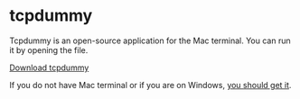 # tcpdummy
Tcpdummy is an open-source application for the Mac terminal. You can run it by opening the file.

[Download tcpdummy](https://github.com/aarikpokras/dmgs/raw/main/tcpdummy.zip)

If you do not have Mac terminal or if you are on Windows, [you should get it](https://iterm2.com/).
